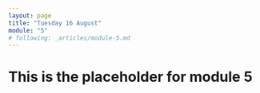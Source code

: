 ```yaml
---
layout: page
title: "Tuesday 16 August"
module: "5"
# following: _articles/module-5.md
---
```


# This is the placeholder for module 5  